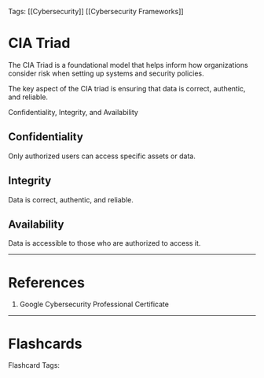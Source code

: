 Tags: [[Cybersecurity]] [[Cybersecurity Frameworks]]

# CIA Triad

The CIA Triad is a foundational model that helps inform how organizations consider risk when setting up systems and security policies.

The key aspect of the CIA triad is ensuring that data is correct, authentic, and reliable.

Confidentiality, Integrity, and Availability

## Confidentiality

Only authorized users can access specific assets or data.

## Integrity

Data is correct, authentic, and reliable.

## Availability

Data is accessible to those who are authorized to access it.

---

# References

1. Google Cybersecurity Professional Certificate

---

# Flashcards

Flashcard Tags: 